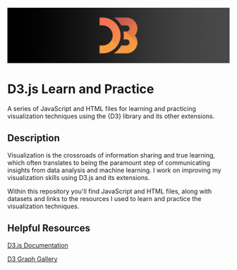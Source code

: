 ![D3.js Banner](./d3-banner.png)

# D3.js Learn and Practice

A series of JavaScript and HTML files for learning and practicing visualization techniques using the {D3} library and its other extensions.

## Description

Visualization is the crossroads of information sharing and true learning, which often translates to being the paramount step of communicating insights 
from data analysis and machine learning. I work on improving my visualization skills using D3.js and its extensions.

Within this repository you'll find JavaScript and HTML files, along with datasets and links to the resources I used to learn and practice the visualization techniques. 

## Helpful Resources

[D3.js Documentation](https://d3js.org/)

[D3 Graph Gallery](https://d3-graph-gallery.com/index.html)